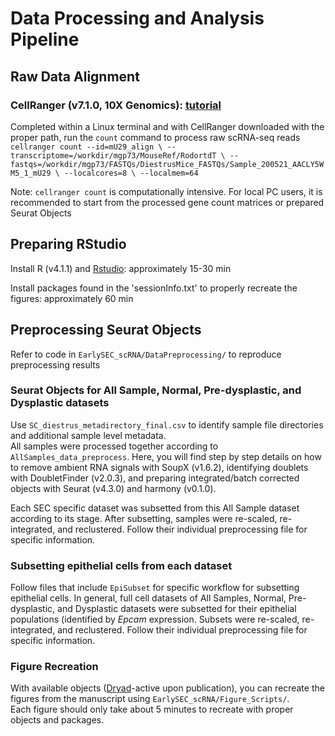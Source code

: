 # Data Processing and Analysis Pipeline

## Raw Data Alignment  
### CellRanger  (v7.1.0, 10X Genomics): [tutorial](https://www.10xgenomics.com/support/software/cell-ranger/latest/tutorials/cr-tutorial-ct)
Completed within a Linux terminal and with CellRanger downloaded with the proper path, run the `count` command to process raw scRNA-seq reads  
`cellranger count --id=mU29_align \
                 --transcriptome=/workdir/mgp73/MouseRef/RodortdT \
                 --fastqs=/workdir/mgp73/FASTQs/DiestrusMice_FASTQs/Sample_200521_AACLY5WM5_1_mU29 \
                 --localcores=8 \
                 --localmem=64`

Note: `cellranger count` is computationally intensive. For local PC users, it is recommended to start from the processed gene count matrices or prepared Seurat Objects

## Preparing RStudio
Install R (v4.1.1) and [Rstudio](https://rstudio-education.github.io/hopr/starting.html): approximately 15-30 min  

Install packages found in the 'sessionInfo.txt' to properly recreate the figures: approximately 60 min

## Preprocessing Seurat Objects
Refer to code in `EarlySEC_scRNA/DataPreprocessing/` to reproduce preprocessing results

### Seurat Objects for All Sample, Normal, Pre-dysplastic, and Dysplastic datasets
Use `SC_diestrus_metadirectory_final.csv` to identify sample file directories and additional sample level metadata.  
All samples were processed together according to `AllSamples_data_preprocess`. Here, you will find step by step details on how to remove ambient RNA signals with SoupX (v1.6.2), identifying doublets with DoubletFinder (v2.0.3), and preparing integrated/batch corrected objects with Seurat (v4.3.0) and harmony (v0.1.0).  

Each SEC specific dataset was subsetted from this All Sample dataset according to its stage. After subsetting, samples were re-scaled, re-integrated, and reclustered. Follow their individual preprocessing file for specific information.  

### Subsetting epithelial cells from each dataset
Follow files that include `EpiSubset` for specific workflow for subsetting epithelial cells. In general, full cell datasets of All Samples, Normal, Pre-dysplastic, and Dysplastic datasets were subsetted for their epithelial populations (identified by *Epcam* expression. Subsets were re-scaled, re-integrated, and reclustered. Follow their individual preprocessing file for specific information.  

### Figure Recreation
With available objects ([Dryad]()-active upon publication), you can recreate the figures from the manuscript using `EarlySEC_scRNA/Figure_Scripts/`.  
Each figure should only take about 5 minutes to recreate with proper objects and packages.
